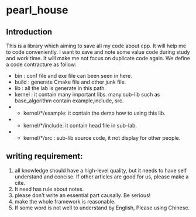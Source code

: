 # pearl_house

## Introduction
This is a library  which aiming to save all my code about cpp. It will help me to code  conveniently.  I want to save and note some value code during study and work time. It will make me not focus on duplicate code again.
We define a code contracture as follow: 
-  bin : conf file and exe file can been seen in here.
-  build : generate Cmake file and other junk file.
-  lib : all the lab is generate in this path. 
-  kernel : it contain many important libs. many sub-lib such as base_algorithm contain example,include, src. 
-  + kernel/*/example: it contain the demo how to using this lib.
-  + kernel/*/include: it contain head file in sub-lab.
-  + kernel/*/src : sub-lib source code, it not display for other people.




## writing requirement:

1. all knowledge should have a high-level quality, but it needs to have self understand and concise. If other articles are good for us, please make a cite.
2. It need has rule about notes. 
3. please don't write an essential part causally. Be serious!
4. make the whole framework is reasonable.
5. If some word is not well to understand by English, Please using Chinese.

